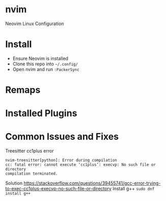 # nvim
Neovim Linux Configuration

# Install
* Ensure Neovim is installed
* Clone this repo into `~/.config/`
* Open nvim and run `:PackerSync` 

# Remaps

# Installed Plugins

# Common Issues and Fixes
Treesitter cc1plus error
```
nvim-treesitter[python]: Error during compilation
cc: fatal error: cannot execute ‘cc1plus’: execvp: No such file or directory
compilation terminated.
```
Solution
https://stackoverflow.com/questions/39455741/gcc-error-trying-to-exec-cc1plus-execvp-no-such-file-or-directory
Install g++
`sudo dnf install g++`
